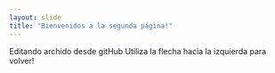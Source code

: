 ```yaml
---
layout: slide
title: "Bienvenidos a la segunda página!"
---
```

Editando archido desde gitHub
Utiliza la flecha hacia la izquierda para volver!
